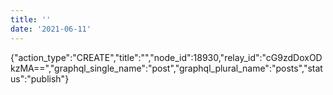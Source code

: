 ```yaml
---
title: ''
date: '2021-06-11'
---
```


{"action_type":"CREATE","title":"","node_id":18930,"relay_id":"cG9zdDoxODkzMA==","graphql_single_name":"post","graphql_plural_name":"posts","status":"publish"}
